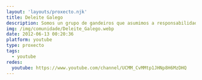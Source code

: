 ```yaml
---
layout: 'layouts/proxecto.njk'
title: Deleite Galego
description: Somos un grupo de gandeiros que asumimos a responsabilidade de participar directamente no proceso de transformación e comercialización do noso leite.
img: /img/comunidade/Deleite_Galego.webp
date: 2012-06-13 00:20:36
platform: youtube
type: proxecto
tags:
  - youtube
redes:
  youtube: https://www.youtube.com/channel/UCMM_CvMMtp1JHNp8H6MzDHQ
---
```

